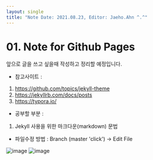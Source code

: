 ```yaml
---
layout: single
title: "Note Date: 2021.08.23, Editor: Jaeho.Ahn ^.^"
---
```


# 01. Note for Github Pages

앞으로 글을 쓰고 싶을때 작성하고 정리할 예정입니다.

* 참고사이트 :
1. https://github.com/topics/jekyll-theme
2. https://jekyllrb.com/docs/posts
3. https://typora.io/

* 공부할 부분 :
1. Jekyll 사용을 위한 마크다운(markdown) 문법

* 파일수정 방법 : Branch (master 'click') -> Edit File

![image](https://user-images.githubusercontent.com/66652448/130463137-11628431-722d-442d-a79e-347196b65551.png) 
![image](https://user-images.githubusercontent.com/66652448/130463773-e6fdb426-851d-49e3-b2b5-e867f2e93173.png)

